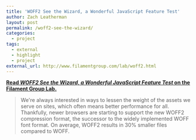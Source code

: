 ```yaml
---
title: 'WOFF2 See the Wizard, a Wonderful JavaScript Feature Test'
author: Zach Leatherman
layout: post
permalink: /woff2-see-the-wizard/
categories:
  - project
tags:
  - external
  - highlight
  - project
external_url: http://www.filamentgroup.com/lab/woff2.html
---
```


[**Read *WOFF2 See the Wizard, a Wonderful JavaScript Feature Test* on the Filament Group Lab.**](http://www.filamentgroup.com/lab/woff2.html)

> We're always interested in ways to lessen the weight of the assets we serve on sites, which often means better performance for all. Thankfully, newer browsers are starting to support the new WOFF2 compression format, the successor to the widely implemented WOFF font format. On average, WOFF2 results in 30% smaller files compared to WOFF. 
